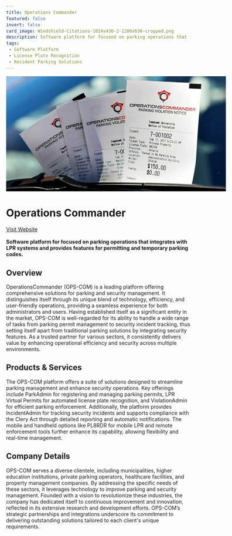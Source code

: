 ```yaml
---
title: Operations Commander
featured: false
invert: false
card_image: Windshield-Citations-1024x430-2-1200x630-cropped.png
description: Software platform for focused on parking operations that integrates with LPR systems and provides features for permitting and temporary parking codes.
tags: 
 - Software Platform
 - License Plate Recognition
 - Resident Parking Solutions
---
```


<div align="center">
<a href="https://operationscommander.com/">
<img src="Windshield-Citations-1024x430-2-1200x630-cropped.png" alt="Logo" style="min-width: 200px; max-width: 600px; height: auto;" >
</a>
</div>

# Operations Commander
<a href="https://operationscommander.com/">Visit Website</a>
<br>
<br>
**Software platform for focused on parking operations that integrates with LPR systems and provides features for permitting and temporary parking codes.**

## Overview
OperationsCommander (OPS-COM) is a leading platform offering comprehensive solutions for parking and security management. It distinguishes itself through its unique blend of technology, efficiency, and user-friendly operations, providing a seamless experience for both administrators and users. Having established itself as a significant entity in the market, OPS-COM is well-regarded for its ability to handle a wide range of tasks from parking permit management to security incident tracking, thus setting itself apart from traditional parking solutions by integrating security features. As a trusted partner for various sectors, it consistently delivers value by enhancing operational efficiency and security across multiple environments.
## Products & Services 
The OPS-COM platform offers a suite of solutions designed to streamline parking management and enhance security operations. Key offerings include ParkAdmin for registering and managing parking permits, LPR Virtual Permits for automated license plate recognition, and ViolationAdmin for efficient parking enforcement. Additionally, the platform provides IncidentAdmin for tracking security incidents and supports compliance with the Clery Act through detailed reporting and automatic notifications. The mobile and handheld options like PL8RDR for mobile LPR and remote enforcement tools further enhance its capability, allowing flexibility and real-time management.
## Company Details 
OPS-COM serves a diverse clientele, including municipalities, higher education institutions, private parking operators, healthcare facilities, and property management companies. By addressing the specific needs of these sectors, it leverages technology to improve parking and security management. Founded with a vision to revolutionize these industries, the company has dedicated itself to continuous improvement and innovation, reflected in its extensive research and development efforts. OPS-COM’s strategic partnerships and integrations underscore its commitment to delivering outstanding solutions tailored to each client's unique requirements.

